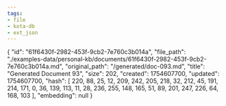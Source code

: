 ```yaml
---
tags:
- file
- kota-db
- ext_json
---
```

{
  "id": "61f6430f-2982-453f-9cb2-7e760c3b014a",
  "file_path": "./examples-data/personal-kb/documents/61f6430f-2982-453f-9cb2-7e760c3b014a.md",
  "original_path": "/generated/doc-093.md",
  "title": "Generated Document 93",
  "size": 202,
  "created": 1754607700,
  "updated": 1754607700,
  "hash": [
    220,
    88,
    25,
    12,
    209,
    242,
    205,
    218,
    32,
    212,
    45,
    191,
    214,
    171,
    0,
    36,
    139,
    113,
    11,
    28,
    236,
    255,
    148,
    165,
    51,
    89,
    201,
    247,
    226,
    64,
    168,
    103
  ],
  "embedding": null
}